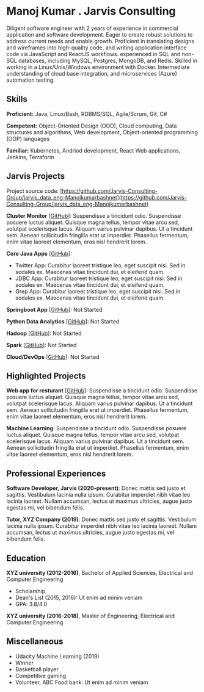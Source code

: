 # Manoj Kumar . Jarvis Consulting

Diligent software engineer with 2 years of experience in commercial application and software development. Eager to create robust solutions to address current needs and enable growth. Proficient in translating designs and wireframes into high-quality code, and writing application interface code via JavaScript and ReactJS workflows. experienced in SQL and non-SQL databases, including MySQL, Postgres, MongoDB, and Redis. Skilled in working in a Linux/Unix/Windows environment with Docker. Intermediate understanding of cloud base integration, and microservices (Azure) automation testing.

## Skills

**Proficient:** Java, Linux/Bash, RDBMS/SQL, Agile/Scrum, Git, C#

**Competent:** Object-Oriented Design (OOD), Cloud computing, Data structures and algorithms, Web development, Object-oriented programming (OOP) languages

**Familiar:** Kubernetes, Andriod development, React Web applications, Jenkins, Terraform

## Jarvis Projects

Project source code: [https://github.com/Jarvis-Consulting-Group/jarvis_data_eng-Manojkumarbashnet](https://github.com/Jarvis-Consulting-Group/jarvis_data_eng-Manojkumarbashnet)


**Cluster Monitor** [[GitHub](https://github.com/Jarvis-Consulting-Group/jarvis_data_eng-Manojkumarbashnet/tree/master/linux_sql)]: Suspendisse a tincidunt odio. Suspendisse posuere luctus aliquet. Quisque magna tellus, tempor vitae arcu sed, volutpat scelerisque lacus. Aliquam varius pulvinar dapibus. Ut a tincidunt sem. Aenean sollicitudin fringilla erat ut imperdiet. Phasellus fermentum, enim vitae laoreet elementum, eros nisl hendrerit lorem.

**Core Java Apps** [[GitHub](https://github.com/Jarvis-Consulting-Group/jarvis_data_eng-Manojkumarbashnet/tree/master/core_java)]:
      
  - Twitter App: Curabitur laoreet tristique leo, eget suscipit nisi. Sed in sodales ex. Maecenas vitae tincidunt dui, et eleifend quam.
  - JDBC App: Curabitur laoreet tristique leo, eget suscipit nisi. Sed in sodales ex. Maecenas vitae tincidunt dui, et eleifend quam.
  - Grep App: Curabitur laoreet tristique leo, eget suscipit nisi. Sed in sodales ex. Maecenas vitae tincidunt dui, et eleifend quam.

**Springboot App** [[GitHub](https://github.com/Jarvis-Consulting-Group/jarvis_data_eng-Manojkumarbashnet/tree/master/springboot)]: Not Started

**Python Data Analytics** [[GitHub](https://github.com/Jarvis-Consulting-Group/jarvis_data_eng-Manojkumarbashnet/tree/master/python_data_anlytics)]: Not Started

**Hadoop** [[GitHub](https://github.com/Jarvis-Consulting-Group/jarvis_data_eng-Manojkumarbashnet/tree/master/hadoop)]: Not Started

**Spark** [[GitHub](https://github.com/Jarvis-Consulting-Group/jarvis_data_eng-Manojkumarbashnet/tree/master/spark)]: Not Started

**Cloud/DevOps** [[GitHub](https://github.com/Jarvis-Consulting-Group/jarvis_data_eng-Manojkumarbashnet/tree/master/cloud_devops)]: Not Started


## Highlighted Projects
**Web app for resturant** [[GitHub](https://github.com/jarviscanada/jarvis_profile_builder)]: Suspendisse a tincidunt odio. Suspendisse posuere luctus aliquet. Quisque magna tellus, tempor vitae arcu sed, volutpat scelerisque lacus. Aliquam varius pulvinar dapibus. Ut a tincidunt sem. Aenean sollicitudin fringilla erat ut imperdiet. Phasellus fermentum, enim vitae laoreet elementum, eros nisl hendrerit lorem.

**Machine Learning**: Suspendisse a tincidunt odio. Suspendisse posuere luctus aliquet. Quisque magna tellus, tempor vitae arcu sed, volutpat scelerisque lacus. Aliquam varius pulvinar dapibus. Ut a tincidunt sem. Aenean sollicitudin fringilla erat ut imperdiet. Phasellus fermentum, enim vitae laoreet elementum, eros nisl hendrerit lorem.


## Professional Experiences

**Software Developer, Jarvis (2020-present)**: Donec mattis sed justo et sagittis. Vestibulum lacinia nulla ipsum. Curabitur imperdiet nibh vitae leo lacinia laoreet. Nullam accumsan, lectus ut maximus ultricies, augue justo egestas mi, vel bibendum felis.

**Tutor, XYZ Company (2019)**: Donec mattis sed justo et sagittis. Vestibulum lacinia nulla ipsum. Curabitur imperdiet nibh vitae leo lacinia laoreet. Nullam accumsan, lectus ut maximus ultricies, augue justo egestas mi, vel bibendum felis.


## Education
**XYZ university (2012-2016)**, Bachelor of Applied Sciences, Electrical and Computer Engineering
- Scholarship
- Dean's List (2015, 2016): Ut enim ad minim veniam
- GPA: 3.8/4.0

**XYZ university (2016-2018)**, Master of Engineering, Electrical and Computer Engineering


## Miscellaneous
- Udacity Machine Learning (2019)
- Winner
- Basketball player
- Competitive gaming
- Volunteer, ABC Food bank: Ut enim ad minim veniam